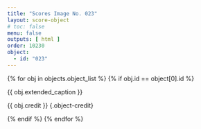 ```yaml
---
title: "Scores Image No. 023"
layout: score-object
# toc: false
menu: false
outputs: [ html ]
order: 10230
object:
  - id: "023"
---
```


{% for obj in objects.object_list %}
{% if obj.id == object[0].id %}

{{ obj.extended_caption }}

{{ obj.credit }} {.object-credit}

{% endif %}
{% endfor %}
